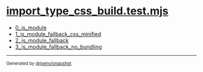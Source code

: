 # [import_type_css_build.test.mjs](../import_type_css_build.test.mjs)



- [0_js_module](0_js_module/0_js_module.md)
- [1_js_module_fallback_css_minified](1_js_module_fallback_css_minified/1_js_module_fallback_css_minified.md)
- [2_js_module_fallback](2_js_module_fallback/2_js_module_fallback.md)
- [3_js_module_fallback_no_bundling](3_js_module_fallback_no_bundling/3_js_module_fallback_no_bundling.md)

---

<sub>
  Generated by <a href="https://github.com/jsenv/core/tree/main/packages/independent/snapshot">@jsenv/snapshot</a>
</sub>
